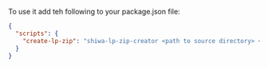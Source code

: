 To use it add teh following to your package.json file:
```json
{
  "scripts": {
    "create-lp-zip": "shiwa-lp-zip-creator <path to source directory> <path to output directory>.zip"
  }
}
```